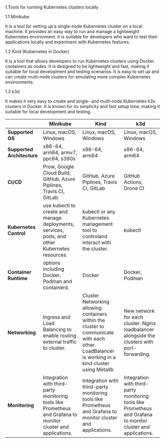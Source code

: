 1.Tools for running Kubernetes clusters locally

1.1 Minikube

It is a tool for setting up a single-node Kubernetes cluster on a local machine. It provides an easy way to run and manage a lightweight Kubernetes environment. It is suitable for developers who want to test their applications locally and experiment with Kubernetes features.

1.2 Kind (Kubernetes in Docker)

It is a tool that allows developers to run Kubernetes clusters using Docker containers as nodes. It is designed to be lightweight and fast, making it suitable for local development and testing scenarios. It is easy to set up and can create multi-node clusters for simulating more complex Kubernetes environments.

1.3 k3d

It makes it very easy to create and single- and multi-node Kubernetes k3s clusters in Docker. It is known for its simplicity and fast setup time, making it suitable for local development and testing.

|                            | **Minikube**                                                                                                   | **Kind**                                                                                                                                          | **k3d**                                                                                                        |
|----------------------------|----------------------------------------------------------------------------------------------------------------|---------------------------------------------------------------------------------------------------------------------------------------------------|----------------------------------------------------------------------------------------------------------------|
| **Supported OS**           | Linux, macOS, Windows                                                                                          | Linux, macOS, Windows                                                                                                                             | Linux, macOS, Windows                                                                                          |
| **Supported Architecture** | x86-64, arm64, armv7, ppc64, s390x                                                                             | x86-64, arm64                                                                                                                                     | x86-64, arm64                                                                                                  |
| **CI/CD**                  | Prow, Google Cloud Build, GitHub, Azure Piplines, Travis CI, GitLab                                            | GitHub, Azure Piplines, Travis CI, GitLab                                                                                                         | GitHub Actions, Drone CI                                                                                       |
| **Kubernetes Control**     | use kubectl to create and manage deployments, services, pods, and other Kubernetes resources.                  | kubectl or any Kubernetes management tool to controland interact with the cluster.                                                                | kubectl                                                                                                        |
| **Container Runtime**      | options including Docker, Podman and containerd.                                                               | Docker                                                                                                                                            | Docker, Podman                                                                                                 |
| **Networking**             | Ingress and Load Balancing to enable routing external traffic to cluster.                                      | Cluster Networking allowing containers within the cluster to communicate with each other. LoadBalancer is working in a kind cluster using Metallb | New network for each cluster. Nginx loadbalancer alongside the clusters with port-forwarding.                  |
| **Monitoring**             | Integration with third-party monitoring tools like Prometheus and Grafana to monitor cluster and applications. | Integration with third-party monitoring tools like Prometheus and Grafana to monitor cluster and applications.                                    | Integration with third-party monitoring tools like Prometheus and Grafana to monitor cluster and applications. |

